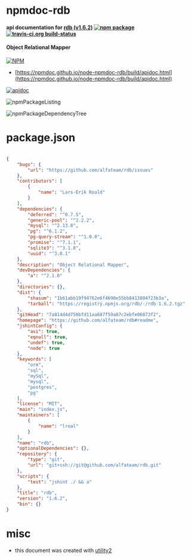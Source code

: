 # npmdoc-rdb

#### api documentation for  [rdb (v1.6.2)](https://github.com/alfateam/rdb#readme)  [![npm package](https://img.shields.io/npm/v/npmdoc-rdb.svg?style=flat-square)](https://www.npmjs.org/package/npmdoc-rdb) [![travis-ci.org build-status](https://api.travis-ci.org/npmdoc/node-npmdoc-rdb.svg)](https://travis-ci.org/npmdoc/node-npmdoc-rdb)

#### Object Relational Mapper

[![NPM](https://nodei.co/npm/rdb.png?downloads=true&downloadRank=true&stars=true)](https://www.npmjs.com/package/rdb)

- [https://npmdoc.github.io/node-npmdoc-rdb/build/apidoc.html](https://npmdoc.github.io/node-npmdoc-rdb/build/apidoc.html)

[![apidoc](https://npmdoc.github.io/node-npmdoc-rdb/build/screenCapture.buildCi.browser.%252Ftmp%252Fbuild%252Fapidoc.html.png)](https://npmdoc.github.io/node-npmdoc-rdb/build/apidoc.html)

![npmPackageListing](https://npmdoc.github.io/node-npmdoc-rdb/build/screenCapture.npmPackageListing.svg)

![npmPackageDependencyTree](https://npmdoc.github.io/node-npmdoc-rdb/build/screenCapture.npmPackageDependencyTree.svg)



# package.json

```json

{
    "bugs": {
        "url": "https://github.com/alfateam/rdb/issues"
    },
    "contributors": [
        {
            "name": "Lars-Erik Roald"
        }
    ],
    "dependencies": {
        "deferred": "^0.7.5",
        "generic-pool": "^2.2.2",
        "mysql": "^2.13.0",
        "pg": "^6.1.2",
        "pg-query-stream": "^1.0.0",
        "promise": "^7.1.1",
        "sqlite3": "^3.1.8",
        "uuid": "^3.0.1"
    },
    "description": "Object Relational Mapper",
    "devDependencies": {
        "a": "^2.1.0"
    },
    "directories": {},
    "dist": {
        "shasum": "1b61abb19f94762e6f4690e55bb8413804f23b3a",
        "tarball": "https://registry.npmjs.org/rdb/-/rdb-1.6.2.tgz"
    },
    "gitHead": "7a814d4d750bfd11aa687f59a87c2ebfe06873f2",
    "homepage": "https://github.com/alfateam/rdb#readme",
    "jshintConfig": {
        "asi": true,
        "eqnull": true,
        "undef": true,
        "node": true
    },
    "keywords": [
        "orm",
        "sql",
        "mySql",
        "mysql",
        "postgres",
        "pg"
    ],
    "license": "MIT",
    "main": "index.js",
    "maintainers": [
        {
            "name": "lroal"
        }
    ],
    "name": "rdb",
    "optionalDependencies": {},
    "repository": {
        "type": "git",
        "url": "git+ssh://git@github.com/alfateam/rdb.git"
    },
    "scripts": {
        "test": "jshint ./ && a"
    },
    "title": "rdb",
    "version": "1.6.2",
    "bin": {}
}
```



# misc
- this document was created with [utility2](https://github.com/kaizhu256/node-utility2)
